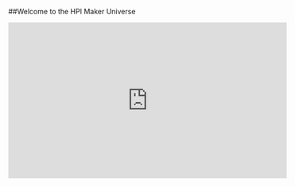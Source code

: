 ##Welcome to the HPI Maker Universe

<iframe width="560" height="315" src="https://www.youtube.com/embed/fNnn5ffy3VQ?si=VLjfPeU7Q5ZKBqJY" title="YouTube video player" frameborder="0" allow="accelerometer; autoplay; clipboard-write; encrypted-media; gyroscope; picture-in-picture; web-share" referrerpolicy="strict-origin-when-cross-origin" allowfullscreen></iframe>